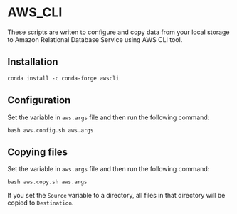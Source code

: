 # AWS_CLI

These scripts are writen to configure and copy data from your local storage to Amazon Relational Database Service using AWS CLI tool. 

## Installation
`
conda install -c conda-forge awscli
`
## Configuration
Set the variable in `aws.args` file and then run the following command:  

`
bash aws.config.sh aws.args
`

## Copying files 
Set the variable in `aws.args` file and then run the following command:  

`
bash aws.copy.sh aws.args
`


If you set the `Source` variable to a directory, all files in that directory will be copied to `Destination`.
